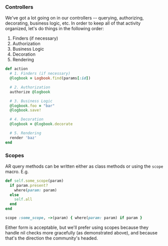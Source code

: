 ### Controllers

We've got a lot going on in our controllers -- querying, authorizing,
decorating, business logic, etc. In order to keep all of that activity
organized, let's do things in the following order:

1. Finders (if necessary)
2. Authorization
3. Business Logic
4. Decoration
5. Rendering

```ruby
def action
  # 1. Finders (if necessary)
  @logbook = Logbook.find(params[:id])

  # 2. Authorization
  authorize @logbook

  # 3. Business Logic
  @logbook.foo = "bar"
  @logbook.save!

  # 4. Decoration
  @logbook = @logbook.decorate

  # 5. Rendering
  render 'baz'
end
```

### Scopes

AR query methods can be written either as class methods or using the `scope` macro.  E.g.

```ruby
def self.some_scope(param)
  if param.present?
    where(param: param)
  else
    self.all
  end
end
```

```ruby
scope :some_scope, ->(param) { where(param: param) if param }
```

Either form is acceptable, but we'll prefer using scopes because they handle nil checks more gracefully (as demonstrated above), and because that's the direction the community's headed.
